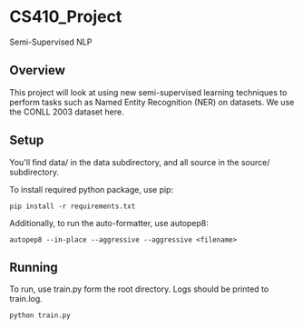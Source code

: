 # CS410_Project
Semi-Supervised NLP

## Overview

This project will look at using new semi-supervised learning techniques to perform tasks such as Named Entity Recognition (NER) on datasets. We use the CONLL 2003 dataset here.

## Setup

You'll find data/ in the data subdirectory, and all source in the source/ subdirectory.

To install required python package, use pip:

```
pip install -r requirements.txt
```

Additionally, to run the auto-formatter, use autopep8:

```
autopep8 --in-place --aggressive --aggressive <filename>
```

## Running

To run, use train.py form the root directory. Logs should be printed to train.log.

```
python train.py
```
